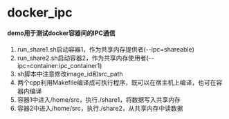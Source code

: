 # docker_ipc
#### demo用于测试docker容器间的IPC通信

1. run_share1.sh启动容器1，作为共享内存提供者(--ipc=shareable)
2. run_share2.sh启动容器2，作为共享内存使用者(--ipc=container:ipc_container1)
3. sh脚本中注意修改image_id和src_path
4. 两个cpp利用Makefile编译成可执行程序，既可以在宿主机上编译，也可在容器内编译
5. 容器1中进入/home/src，执行./share1，将数据写入共享内存
6. 容器2中进入/home/src，执行./share2，从共享内存中读数据

